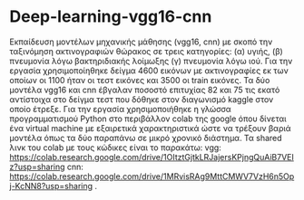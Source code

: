 # Deep-learning-vgg16-cnn
Εκπαίδευση μοντέλων μηχανικής μάθησης (vgg16, cnn) με σκοπό την ταξινόμηση ακτινογραφιών θώρακος σε τρεις κατηγορίες: (α) υγιής, (β) πνευμονία λόγω βακτηριδιακής λοίμωξης (γ) πνευμονία λόγω ιού. Για την εργασία χρησιμοποίηθηκε δείγμα 4600 εικόνων με ακτινογραφίες εκ των οποίων οι 1100 ήταν οι τεστ εικόνες και 3500 οι train εικόνες. Τα δύο μοντέλα vgg16 και cnn έβγαλαν ποσοστό επιτυχίας 82 και 75 τις εκατό αντίστοιχα στο δείγμα τεστ που δόθηκε στον διαγωνισμό kaggle στον οποίο έτρεξε. Για την εργασία χρησιμοποιήθηκε η γλώσσα προγραμματισμού Python στο περιβάλλον colab της google όπου δίνεται ένα virtual machine με εξαιρετικά χαρακτηριστικά ώστε να τρέξουν βαριά μοντέλα όπως τα δύο παραπάνω σε μικρό χρονικό διάστημα. Τα shared λινκ του colab με τους κώδικες είναι το παρακάτω: vgg: https://colab.research.google.com/drive/1OItztGjtkLRJajersKPjngQuAiB7VEIz?usp=sharing cnn: https://colab.research.google.com/drive/1MRvisRAg9MttCMWV7VzH6n5Opj-KcNN8?usp=sharing . 
